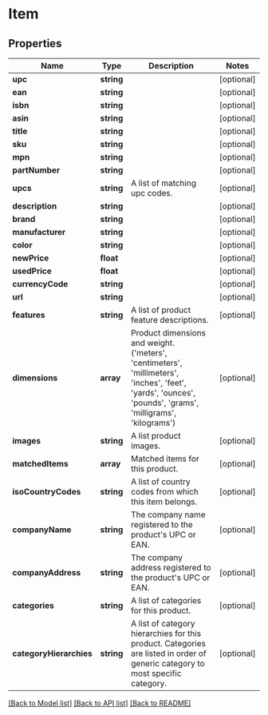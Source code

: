 # Item

## Properties
Name | Type | Description | Notes
------------ | ------------- | ------------- | -------------
**upc** | **string** |  | [optional] 
**ean** | **string** |  | [optional] 
**isbn** | **string** |  | [optional] 
**asin** | **string** |  | [optional] 
**title** | **string** |  | [optional] 
**sku** | **string** |  | [optional] 
**mpn** | **string** |  | [optional] 
**partNumber** | **string** |  | [optional] 
**upcs** | **string** | A list of matching upc codes. | [optional] 
**description** | **string** |  | [optional] 
**brand** | **string** |  | [optional] 
**manufacturer** | **string** |  | [optional] 
**color** | **string** |  | [optional] 
**newPrice** | **float** |  | [optional] 
**usedPrice** | **float** |  | [optional] 
**currencyCode** | **string** |  | [optional] 
**url** | **string** |  | [optional] 
**features** | **string** | A list of product feature descriptions. | [optional] 
**dimensions** | **array** | Product dimensions and weight.  (&#39;meters&#39;, &#39;centimeters&#39;, &#39;millimeters&#39;, &#39;inches&#39;, &#39;feet&#39;, &#39;yards&#39;, &#39;ounces&#39;, &#39;pounds&#39;, &#39;grams&#39;, &#39;milligrams&#39;, &#39;kilograms&#39;) | [optional] 
**images** | **string** | A list product images. | [optional] 
**matchedItems** | **array** | Matched items for this product. | [optional] 
**isoCountryCodes** | **string** | A list of country codes from which this item belongs. | [optional] 
**companyName** | **string** | The company name registered to the product&#39;s UPC or EAN. | [optional] 
**companyAddress** | **string** | The company address registered to the product&#39;s UPC or EAN. | [optional] 
**categories** | **string** | A list of categories for this product. | [optional] 
**categoryHierarchies** | **string** | A list of category hierarchies for this product. Categories are listed in order of generic category to most specific category. | [optional] 

[[Back to Model list]](../README.md#documentation-for-models) [[Back to API list]](../README.md#documentation-for-api-endpoints) [[Back to README]](../README.md)


